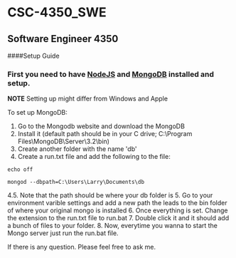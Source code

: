 # CSC-4350_SWE
## Software Engineer 4350



####Setup Guide
### First you need to have [NodeJS](https://nodejs.org/en/) and [MongoDB](https://www.mongodb.com/download-center?jmp=docs&_ga=1.25607093.905004982.1477408473#community) installed and setup. 

**NOTE** Setting up might differ from Windows and Apple


To set up MongoDB:

1. Go to the Mongodb website and download the MongoDB
2. Install it (default path should be in your C drive; C:\Program Files\MongoDB\Server\3.2\bin)
3. Create another folder with the name 'db'
4. Create a run.txt file and add the following to the file:
~~~~
echo off

mongod --dbpath=C:\Users\Larry\Documents\db
~~~~
4.5. Note that the path should be where your db folder is
5. Go to your environment varible settings and add a new path the leads to the bin folder of where your original mongo is installed
6. Once everything is set. Change the extension to the run.txt file to run.bat
7. Double click it and it should add a bunch of files to your folder.
8. Now, everytime you wanna to start the Mongo server just run the run.bat file.


If there is any question. Please feel free to ask me.

